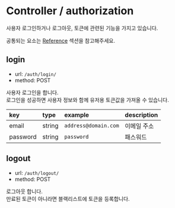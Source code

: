 # Controller / authorization

사용자 로그인하거나 로그아웃, 토큰에 관련된 기능을 가지고 있습니다.

공통되는 요소는 [Reference](https://github.com/redgoose-dev/goose-api/tree/master/controller#reference) 섹션을 참고해주세요.


## login

- url: `/auth/login/`
- method: POST

사용자 로그인을 합니다.  
로그인을 성공하면 사용자 정보와 함께 유저용 토큰값을 가져올 수 있습니다.

| key      | type   | example              | description |
|:---------|:-------|:---------------------|:------------|
| email    | string | `address@domain.com` | 이메일 주소      |
| password | string | `password`           | 패스워드        |


## logout

- url: `/auth/logout/`
- method: POST

로그아웃 합니다.  
만료된 토큰이 아니라면 블랙리스트에 토큰을 등록합니다.
